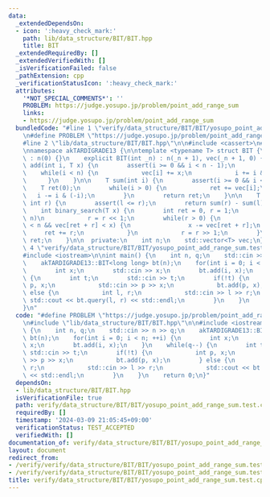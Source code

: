 ```yaml
---
data:
  _extendedDependsOn:
  - icon: ':heavy_check_mark:'
    path: lib/data_structure/BIT/BIT.hpp
    title: BIT
  _extendedRequiredBy: []
  _extendedVerifiedWith: []
  _isVerificationFailed: false
  _pathExtension: cpp
  _verificationStatusIcon: ':heavy_check_mark:'
  attributes:
    '*NOT_SPECIAL_COMMENTS*': ''
    PROBLEM: https://judge.yosupo.jp/problem/point_add_range_sum
    links:
    - https://judge.yosupo.jp/problem/point_add_range_sum
  bundledCode: "#line 1 \"verify/data_structure/BIT/BIT/yosupo_point_add_range_sum.test.cpp\"\
    \n#define PROBLEM \"https://judge.yosupo.jp/problem/point_add_range_sum\"\n\n\
    #line 2 \"lib/data_structure/BIT/BIT.hpp\"\n\n#include <cassert>\n#include <vector>\n\
    \nnamespace akTARDIGRADE13 {\n\ntemplate <typename T> struct BIT {\n    BIT()\
    \ : n(0) {}\n    explicit BIT(int _n) : n(_n + 1), vec(_n + 1, 0) {}\n\n    void\
    \ add(int i, T x) {\n        assert(i >= 0 && i < n - 1);\n        ++i;\n    \
    \    while(i < n) {\n            vec[i] += x;\n            i += i & (-i);\n  \
    \      }\n    }\n\n    T sum(int i) {\n        assert(i >= 0 && i < n);\n    \
    \    T ret(0);\n        while(i > 0) {\n            ret += vec[i];\n         \
    \   i -= i & (-i);\n        }\n        return ret;\n    }\n\n    T query(int l,\
    \ int r) {\n        assert(l <= r);\n        return sum(r) - sum(l);\n    }\n\n\
    \    int binary_search(T x) {\n        int ret = 0, r = 1;\n        while(r <\
    \ n)\n            r = r << 1;\n        while(r > 0) {\n            if(ret + r\
    \ < n && vec[ret + r] < x) {\n                x -= vec[ret + r];\n           \
    \     ret += r;\n            }\n            r = r >> 1;\n        }\n        return\
    \ ret;\n    }\n\n  private:\n    int n;\n    std::vector<T> vec;\n};\n\n} \n#line\
    \ 4 \"verify/data_structure/BIT/BIT/yosupo_point_add_range_sum.test.cpp\"\n\n\
    #include <iostream>\n\nint main() {\n    int n, q;\n    std::cin >> n >> q;\n\
    \    akTARDIGRADE13::BIT<long long> bt(n);\n    for(int i = 0; i < n; ++i) {\n\
    \        int x;\n        std::cin >> x;\n        bt.add(i, x);\n    }\n    while(q--)\
    \ {\n        int t;\n        std::cin >> t;\n        if(!t) {\n            int\
    \ p, x;\n            std::cin >> p >> x;\n            bt.add(p, x);\n        }\
    \ else {\n            int l, r;\n            std::cin >> l >> r;\n           \
    \ std::cout << bt.query(l, r) << std::endl;\n        }\n    }\n    return 0;\n\
    }\n"
  code: "#define PROBLEM \"https://judge.yosupo.jp/problem/point_add_range_sum\"\n\
    \n#include \"lib/data_structure/BIT/BIT.hpp\"\n\n#include <iostream>\n\nint main()\
    \ {\n    int n, q;\n    std::cin >> n >> q;\n    akTARDIGRADE13::BIT<long long>\
    \ bt(n);\n    for(int i = 0; i < n; ++i) {\n        int x;\n        std::cin >>\
    \ x;\n        bt.add(i, x);\n    }\n    while(q--) {\n        int t;\n       \
    \ std::cin >> t;\n        if(!t) {\n            int p, x;\n            std::cin\
    \ >> p >> x;\n            bt.add(p, x);\n        } else {\n            int l,\
    \ r;\n            std::cin >> l >> r;\n            std::cout << bt.query(l, r)\
    \ << std::endl;\n        }\n    }\n    return 0;\n}"
  dependsOn:
  - lib/data_structure/BIT/BIT.hpp
  isVerificationFile: true
  path: verify/data_structure/BIT/BIT/yosupo_point_add_range_sum.test.cpp
  requiredBy: []
  timestamp: '2024-03-09 21:05:45+09:00'
  verificationStatus: TEST_ACCEPTED
  verifiedWith: []
documentation_of: verify/data_structure/BIT/BIT/yosupo_point_add_range_sum.test.cpp
layout: document
redirect_from:
- /verify/verify/data_structure/BIT/BIT/yosupo_point_add_range_sum.test.cpp
- /verify/verify/data_structure/BIT/BIT/yosupo_point_add_range_sum.test.cpp.html
title: verify/data_structure/BIT/BIT/yosupo_point_add_range_sum.test.cpp
---
```

